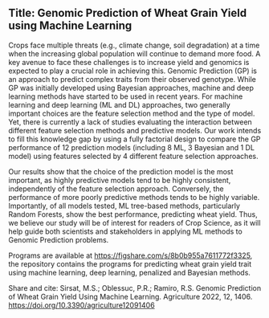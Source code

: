 ## Title: Genomic Prediction of Wheat Grain Yield using Machine Learning

Crops face multiple threats (e.g., climate change, soil degradation) at a time when the increasing global population will continue to demand more food. A key avenue to face these challenges is to increase yield and genomics is expected to play a crucial role in achieving this. Genomic Prediction (GP) is an approach to predict complex traits from their observed genotype. While GP was initially developed using Bayesian approaches, machine and deep learning methods have started to be used in recent years. For machine learning and deep learning (ML and DL) approaches, two generally important choices are the feature selection method and the type of model. Yet, there is currently a lack of studies evaluating the interaction between different feature selection methods and predictive models. Our work intends to fill this knowledge gap by using a fully factorial design to compare the GP performance of 12 prediction models (including 8 ML, 3 Bayesian and 1 DL model) using features selected by 4 different feature selection approaches.  

Our results show that the choice of the prediction model is the most important, as highly predictive models tend to be highly consistent, independently of the feature selection approach. Conversely, the performance of more poorly predictive methods tends to be highly variable. Importantly, of all models tested, ML tree-based methods, particularly Random Forests, show the best performance, predicting wheat yield. Thus, we believe our study will be of interest for readers of Crop Science, as it will help guide both scientists and stakeholders in applying ML methods to Genomic Prediction problems.

Programs are available at https://figshare.com/s/8b0b955a7611772f3325, the repository contains the programs for predicting wheat grain yield trait using machine learning, deep learning, penalized and Bayesian methods.

Share and cite: Sirsat, M.S.; Oblessuc, P.R.; Ramiro, R.S. Genomic Prediction of Wheat Grain Yield Using Machine Learning. Agriculture 2022, 12, 1406. https://doi.org/10.3390/agriculture12091406





